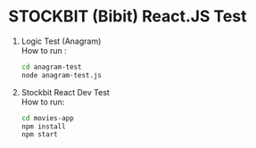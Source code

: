 # STOCKBIT (Bibit) React.JS Test

1.  Logic Test (Anagram)  
    How to run :
    ```bash
    cd anagram-test
    node anagram-test.js
    ```
2.  Stockbit React Dev Test  
    How to run:
    ```bash
    cd movies-app
    npm install
    npm start
    ```
